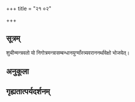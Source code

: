 +++
title = "२१ ०२"

+++
## सूत्रम्
शुचीन्मन्त्रवतो यो निगोत्रमन्त्रासम्बन्धानयुग्माँस्त्र्यवराननर्थावेक्षो भोजयेत्।
## अनुकूला

## गृह्यतात्पर्यदर्शनम्

